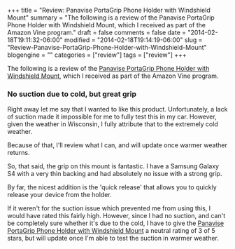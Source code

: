 +++
title = "Review: Panavise PortaGrip Phone Holder with Windshield Mount"
summary = "The following is a review of the Panavise PortaGrip Phone Holder with Windshield Mount, which I received as part of the Amazon Vine program."
draft = false
comments = false
date = "2014-02-18T19:11:32-06:00"
modified = "2014-02-18T19:14:19-06:00"
slug = "Review-Panavise-PortaGrip-Phone-Holder-with-Windshield-Mount"
blogengine = ""
categories = ["review"]
tags = ["review"]
+++

<div class="note"><p>The following is a review of the <a href="http://www.amazon.com/dp/B00CO3HCSY?tag=strivinglifen-20" rel="external">Panavise PortaGrip Phone Holder with Windshield Mount</a>, which I received as part of the Amazon Vine program.</p></div>

<h3>No suction due to cold, but great grip</h3>

<p>Right away let me say that I wanted to like this product. Unfortunately, a lack of suction made it impossible for me to fully test this in my car. However, given the weather in Wisconsin, I fully attribute that to the extremely cold weather.</p>

<p>Because of that, I'll review what I can, and will update once warmer weather returns.</p>

<p>So, that said, the grip on this mount is fantastic. I have a Samsung Galaxy S4 with a very thin backing and had absolutely no issue with a strong grip.</p>

<p>By far, the nicest addition is the 'quick release' that allows you to quickly release your device from the holder.</p>

<p>If it weren't for the suction issue which prevented me from using this, I would have rated this fairly high. However, since I had no suction, and can't be completely sure whether it's due to the cold, I have to give the <a href="http://www.amazon.com/dp/B00CO3HCSY?tag=strivinglifen-20" rel="external">Panavise PortaGrip Phone Holder with Windshield Mount</a> a neutral rating of 3 of 5 stars, but will update once I'm able to test the suction in warmer weather.</p>

